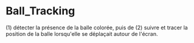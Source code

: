 # Ball_Tracking
(1) détecter la présence de la balle colorée, puis de (2) suivre et tracer la position de la balle lorsqu'elle se déplaçait autour de l'écran.
